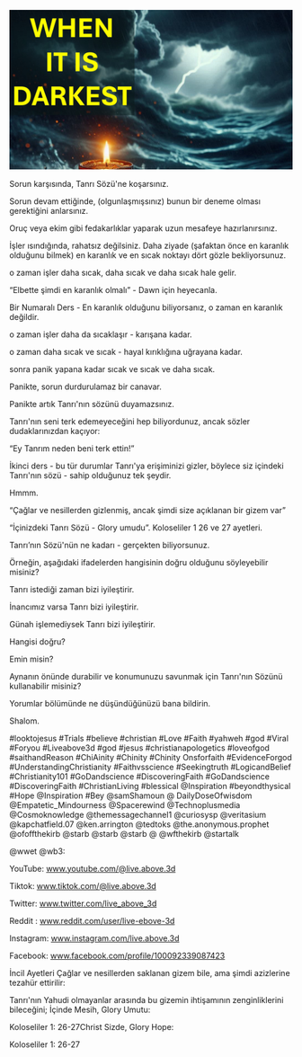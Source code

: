 ![Video cover image](../cover.jpg "cover photo")

Sorun karşısında, Tanrı Sözü'ne koşarsınız.

Sorun devam ettiğinde, (olgunlaşmışsınız) bunun bir deneme olması gerektiğini anlarsınız.

Oruç veya ekim gibi fedakarlıklar yaparak uzun mesafeye hazırlanırsınız.

İşler ısındığında, rahatsız değilsiniz. Daha ziyade (şafaktan önce en karanlık olduğunu bilmek) en karanlık ve en sıcak noktayı dört gözle bekliyorsunuz.

o zaman işler daha sıcak, daha sıcak ve daha sıcak hale gelir.

“Elbette şimdi en karanlık olmalı” - Dawn için heyecanla.

Bir Numaralı Ders - En karanlık olduğunu biliyorsanız, o zaman en karanlık değildir.

o zaman işler daha da sıcaklaşır - karışana kadar.

o zaman daha sıcak ve sıcak - hayal kırıklığına uğrayana kadar.

sonra panik yapana kadar sıcak ve sıcak ve daha sıcak.

Panikte, sorun durdurulamaz bir canavar.

Panikte artık Tanrı'nın sözünü duyamazsınız.

Tanrı'nın seni terk edemeyeceğini hep biliyordunuz, ancak sözler dudaklarınızdan kaçıyor:

“Ey Tanrım neden beni terk ettin!”

İkinci ders - bu tür durumlar Tanrı'ya erişiminizi gizler, böylece siz içindeki Tanrı'nın sözü - sahip olduğunuz tek şeydir.

Hmmm.

“Çağlar ve nesillerden gizlenmiş, ancak şimdi size açıklanan bir gizem var”

“İçinizdeki Tanrı Sözü - Glory umudu”. Koloseliler 1 26 ve 27 ayetleri.

Tanrı’nın Sözü'nün ne kadarı - gerçekten biliyorsunuz.

Örneğin, aşağıdaki ifadelerden hangisinin doğru olduğunu söyleyebilir misiniz?

Tanrı istediği zaman bizi iyileştirir.

İnancımız varsa Tanrı bizi iyileştirir.

Günah işlemediysek Tanrı bizi iyileştirir.

Hangisi doğru?

Emin misin?

Aynanın önünde durabilir ve konumunuzu savunmak için Tanrı'nın Sözünü kullanabilir misiniz?

Yorumlar bölümünde ne düşündüğünüzü bana bildirin.

Shalom.

#looktojesus #Trials #believe #christian #Love #Faith #yahweh #god  #Viral #Foryou #Liveabove3d #god #jesus #christianapologetics #loveofgod #saithandReason #ChiAinity #Chinity #Chinity Onsforfaith #EvidenceForgod #UnderstandingChristianity #Faithvsscience #Seekingtruth #LogicandBelief #Christianity101 #GoDandscience #DiscoveringFaith #GoDandscience #DiscoveringFaith #ChristianLiving #blessical  @Inspiration #beyondthysical #Hope @Inspiration #Bey @samShamoun @ DailyDoseOfwisdom @Empatetic_Mindourness @Spacerewind @Technoplusmedia @Cosmoknowledge @themessagechannel1 @curiosysp @veritasium @kapchatfield.07 @ken.arrington @tedtoks @the.anonymous.prophet @ofoffthekirb @starb @starb @starb @  @wfthekirb @startalk

 @wwet @wb3:


YouTube: www.youtube.com/@live.above.3d

Tiktok: www.tiktok.com/@live.above.3d

Twitter: www.twitter.com/live_above_3d


Reddit : www.reddit.com/user/live-ebove-3d

Instagram: www.instagram.com/live.above.3d

Facebook: www.facebook.com/profile/100092339087423

İncil Ayetleri   Çağlar ve nesillerden saklanan gizem bile, ama şimdi azizlerine tezahür ettirilir:

Tanrı'nın Yahudi olmayanlar arasında bu gizemin ihtişamının zenginliklerini bileceğini; İçinde Mesih, Glory Umutu:

Koloseliler 1: 26-27Christ Sizde, Glory Hope:

Koloseliler 1: 26-27






